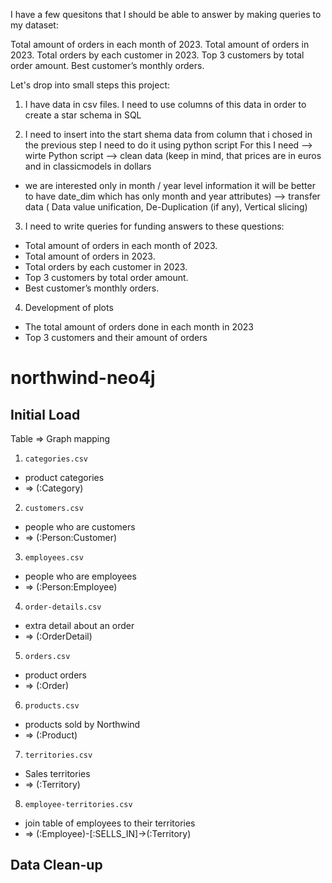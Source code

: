 I have a few quesitons that I should be able to answer by making queries to my dataset:

Total amount of orders in each month of 2023.
Total amount of orders in 2023.
Total orders by each customer in 2023.
Top 3 customers by total order amount.
Best customer’s monthly orders.

Let's drop into small steps this project:

1. I have data in csv files. I need to use columns of this data in order to create a star schema in SQL

2. I need to insert into the start shema data from column that i chosed in the previous step
I need to do it using python script
For this I need
--> wirte Python script
--> clean data (keep in mind, that prices are in euros and in classicmodels in dollars 
+ we are interested only in month / year level information it will be better to have 
date_dim which has only month and year attributes)
--> transfer data ( Data value unification, De-Duplication (if any), Vertical slicing)

3. I need to write queries for funding answers to these questions:
- Total amount of orders in each month of 2023.
- Total amount of orders in 2023.
- Total orders by each customer in 2023.
- Top 3 customers by total order amount.
- Best customer’s monthly orders.

4. Development of plots
- The total amount of orders done in each month in 2023
- Top 3 customers and their amount of orders




























northwind-neo4j
===============

## Initial Load

Table => Graph mapping

1. `categories.csv`
  - product categories
  - => (:Category)
2. `customers.csv`
  - people who are customers
  - => (:Person:Customer)
3. `employees.csv`
  - people who are employees
  - => (:Person:Employee)
4. `order-details.csv`
  - extra detail about an order
  - => (:OrderDetail)
5. `orders.csv`
  - product orders
  - => (:Order)
6. `products.csv`
  - products sold by Northwind
  - => (:Product)
7. `territories.csv`
  - Sales territories
  - => (:Territory)
8. `employee-territories.csv`
  - join table of employees to their territories
  - => (:Employee)-[:SELLS_IN]->(:Territory)

## Data Clean-up
